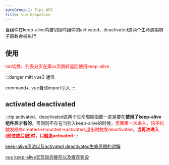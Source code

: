 ```yaml
---
autoGroup-1: Tips API
title: vue-keepalive
---
```


当组件在keep-alive内被切换时组件的activated、deactivated这两个生命周期钩子函数会被执行

## 使用
<span style="color: red">tab切换、列表分页在第xx页跳转返回使用keep-alive</span>


:::danger
mitt vue3 通信

command+.  vue自动import引入
:::

## activated deactivated
:::tip
activated、deactivated这两个生命周期函数一定是要在**使用了keep-alive组件后才有的**，否则则不存在当引入keep-alive的时候，<span style="color: red">页面第一次进入，钩子的触发顺序created->mounted->activated,退出时触发deactivated。**当再次进入(前进或后退)时，只触发activated**</span>
:::


[keep-alive用法以及activated,deactivated生命周期的讲解](https://blog.csdn.net/yuan_jlj/article/details/118187147)

[vue keep-alive实现动态缓存以及缓存销毁](https://segmentfault.com/a/1190000019788203)